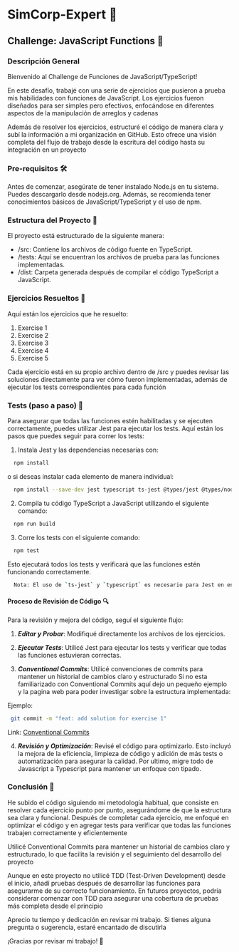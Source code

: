 # SimCorp-Expert 🌟

## Challenge: JavaScript Functions 📝

### Descripción General

Bienvenido al Challenge de Funciones de JavaScript/TypeScript!

En este desafío, trabajé con una serie de ejercicios que pusieron a prueba mis habilidades con funciones de JavaScript. Los ejercicios fueron diseñados para ser simples pero efectivos, enfocándose en diferentes aspectos de la manipulación de arreglos y cadenas

Además de resolver los ejercicios, estructuré el código de manera clara y subí la información a mi organización en GitHub. Esto ofrece una visión completa del flujo de trabajo desde la escritura del código hasta su integración en un proyecto

### Pre-requisitos 🛠️

Antes de comenzar, asegúrate de tener instalado Node.js en tu sistema. Puedes descargarlo desde nodejs.org. Además, se recomienda tener conocimientos básicos de JavaScript/TypeScript y el uso de npm.

### Estructura del Proyecto 📂

El proyecto está estructurado de la siguiente manera:

- /src: Contiene los archivos de código fuente en TypeScript.
- /tests: Aquí se encuentran los archivos de prueba para las funciones implementadas.
- /dist: Carpeta generada después de compilar el código TypeScript a JavaScript.

### Ejercicios Resueltos 📂

Aquí están los ejercicios que he resuelto:

1. Exercise 1
2. Exercise 2
3. Exercise 3
4. Exercise 4
5. Exercise 5

Cada ejercicio está en su propio archivo dentro de /src y puedes revisar las soluciones directamente para ver cómo fueron implementadas, además de ejecutar los tests correspondientes para cada función

### Tests (paso a paso) 🧪
Para asegurar que todas las funciones estén habilitadas y se ejecuten correctamente, puedes utilizar Jest para ejecutar los tests. Aquí están los pasos que puedes seguir para correr los tests:

1. Instala Jest y las dependencias necesarias con:
  ```bash
    npm install 
  ```
  o si deseas instalar cada elemento de manera individual:
  ```bash
    npm install --save-dev jest typescript ts-jest @types/jest @types/node
  ```
2. Compila tu código TypeScript a JavaScript utilizando el siguiente comando:
  ```bash
    npm run build
  ```
3. Corre los tests con el siguiente comando:
  ```bash
    npm test
  ```

  Esto ejecutará todos los tests y verificará que las funciones estén funcionando correctamente.

  ```bash
    Nota: El uso de `ts-jest` y `typescript` es necesario para Jest en entornos TypeScript.
  ```

#### Proceso de Revisión de Código 🔍

Para la revisión y mejora del código, seguí el siguiente flujo:

1. ***Editar y Probar***: Modifiqué directamente los archivos de los ejercicios.

2. ***Ejecutar Tests***: Utilicé Jest para ejecutar los tests y verificar que todas las funciones estuvieran correctas.

3. ***Conventional Commits***: Utilicé convenciones de commits para mantener un historial de cambios claro y estructurado
Si no esta familiarizado con Conventional Commits aquí dejo un pequeño ejemplo y la pagina web para poder investigar sobre la estructura implementada:

Ejemplo:

  ```bash
   git commit -m "feat: add solution for exercise 1"
  ```

Link: [Conventional Commits]

[Conventional Commits]: https://www.conventionalcommits.org/en/v1.0.0/

4. ***Revisión y Optimización***: Revisé el código para optimizarlo. Esto incluyó la mejora de la eficiencia, limpieza de código y adición de más tests o automatización para asegurar la calidad. Por ultimo, migre todo de Javascript a Typescript para mantener un enfoque con tipado.

### Conclusión 📌

He subido el código siguiendo mi metodología habitual, que consiste en resolver cada ejercicio punto por punto, asegurándome de que la estructura sea clara y funcional. Después de completar cada ejercicio, me enfoqué en optimizar el código y en agregar tests para verificar que todas las funciones trabajen correctamente y eficientemente

Utilicé Conventional Commits para mantener un historial de cambios claro y estructurado, lo que facilita la revisión y el seguimiento del desarrollo del proyecto

Aunque en este proyecto no utilicé TDD (Test-Driven Development) desde el inicio, añadí pruebas después de desarrollar las funciones para asegurarme de su correcto funcionamiento. En futuros proyectos, podría considerar comenzar con TDD para asegurar una cobertura de pruebas más completa desde el principio

Aprecio tu tiempo y dedicación en revisar mi trabajo. Si tienes alguna pregunta o sugerencia, estaré encantado de discutirla

¡Gracias por revisar mi trabajo! 🚀
